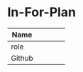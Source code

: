 # In-For-Plan

| Name    |                                        |                              |                                      |                                    |
| ------- | --------------------------------------------- | ------------------------------------ | --------------------------------------------- | --------------------------------------- |
| role    |                 |                          |                                  |  |
| Github  |  |  |  |  |
